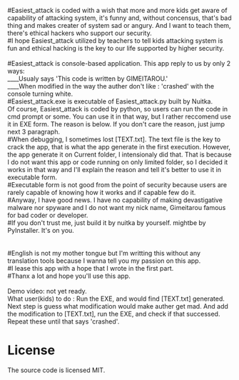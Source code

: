 #Easiest_attack is coded with a wish that more and more kids get aware of capability of attacking system, it's funny and, without concensus, that's bad thing and makes creater of system sad or angury. And I want to teach them, there's ethical hackers who support our security.<br>
#I hope Easiest_attack utilized by teachers to tell kids attacking system is fun and ethical hacking is the key to our life supported by higher security.<br>
<br>
#Easiest_attack is console-based application. This app reply to us by only 2 ways:<br>
____Usualy says 'This code is written by GIMEITAROU.'<br>
____When modified in the way the auther don't like : 'crashed' with the console turning white.<br>
#Easiest_attack.exe is executable of Easiest_attack.py built by Nuitka.<br>
Of course, Easiest_attack is coded by python, so users can run the code in cmd prompt or some. You can use it in that way, but I rather reccomend use it in EXE form. The reason is below. If you don't care the reason, just jump next 3 paragraph.<br>
#When debugging, I sometimes lost [TEXT.txt]. The text file is the key to crack the app, that is what the app generate in the first execution. However, the app generate it on Current folder, I intensionaly did that. That is because I do not want this app or code running on only limited folder, so I decided it works in that way and I'll explain the reason and tell it's better to use it in executable form.<br>
#Executable form is not good from the point of security because users are rarely capable of knowing how it works and if capable few do it.<br>
#Anyway, I have good news. I have no capability of making devastigative malware nor spyware and I do not want my nick name, Gimeitarou famous for bad coder or developer.<br>
#If you don't trust me, just build it by nuitka by yourself. mightbe by PyInstaller. It's on you.<br>
<br>
<br>
#English is not my mother tongue but I'm writting this without any translation tools because I wanna tell you my passion on this app.<br>
#I lease this app with a hope that I wrote in the first part.<br>
#Thanx a lot and hope you'll use this app.<br>
<br>
Demo video: not yet ready.<br>
What user(kids) to do : Run the EXE, and would find [TEXT.txt] generated. Next step is guess what modification would make auther get mad. And add the modification to [TEXT.txt], run the EXE, and check if that successed. Repeat these until that says 'crashed'.<br>

# License
The source code is licensed MIT.